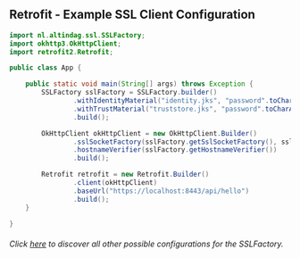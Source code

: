## Retrofit - Example SSL Client Configuration

```java
import nl.altindag.ssl.SSLFactory;
import okhttp3.OkHttpClient;
import retrofit2.Retrofit;

public class App {

    public static void main(String[] args) throws Exception {
        SSLFactory sslFactory = SSLFactory.builder()
                .withIdentityMaterial("identity.jks", "password".toCharArray())
                .withTrustMaterial("truststore.jks", "password".toCharArray())
                .build();

        OkHttpClient okHttpClient = new OkHttpClient.Builder()
                .sslSocketFactory(sslFactory.getSslSocketFactory(), sslFactory.getTrustManager().orElseThrow())
                .hostnameVerifier(sslFactory.getHostnameVerifier())
                .build();

        Retrofit retrofit = new Retrofit.Builder()
                .client(okHttpClient)
                .baseUrl("https://localhost:8443/api/hello")
                .build();
    }

}
```
###### Click [here](../usage.html) to discover all other possible configurations for the SSLFactory.